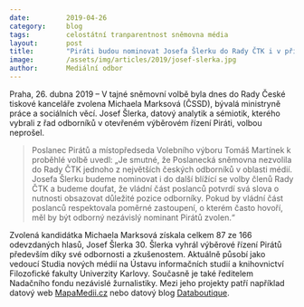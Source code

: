 ```yaml
---
date:         2019-04-26
category:     blog
tags:         celostátní tranparentnost sněmovna média
layout:       post
title:        "Piráti budou nominovat Josefa Šlerku do Rady ČTK i v příští volbě"
image:        /assets/img/articles/2019/josef-slerka.jpg
author:       Mediální odbor
---
```


Praha, 26. dubna 2019 – V tajné sněmovní volbě byla dnes do Rady České tiskové kanceláře zvolena Michaela Marksová (ČSSD), bývalá ministryně práce a sociálních věcí. Josef Šlerka, datový analytik a sémiotik, kterého vybrali z řad odborníků v otevřeném výběrovém řízení Piráti, volbou neprošel.

> Poslanec Pirátů a místopředseda Volebního výboru Tomáš Martínek k proběhlé volbě uvedl: „Je smutné, že Poslanecká sněmovna nezvolila do Rady ČTK jednoho z největších českých odborníků v oblasti médií. Josefa Šlerku budeme nominovat i do další blížící se volby členů Rady ČTK a budeme doufat, že vládní část poslanců potvrdí svá slova o nutnosti obsazovat důležité pozice odborníky. Pokud by vládní část poslanců respektovala poměrné zastoupení, o kterém často hovoří, měl by být odborný nezávislý nominant Pirátů zvolen.“

Zvolená kandidátka Michaela Marksová získala celkem 87 ze 166 odevzdaných hlasů, Josef Šlerka 30. Šlerka vyhrál výběrové řízení Pirátů především díky své odbornosti a zkušenostem. Aktuálně působí jako vedoucí Studia nových médií na Ústavu informačních studií a knihovnictví Filozofické fakulty Univerzity Karlovy. Současně je také ředitelem Nadačního fondu nezávislé žurnalistiky. Mezi jeho projekty patří například datový web [MapaMedii.cz](http://www.mapamedii.cz/) nebo datový blog [Databoutique](https://databoutique.cz/).
